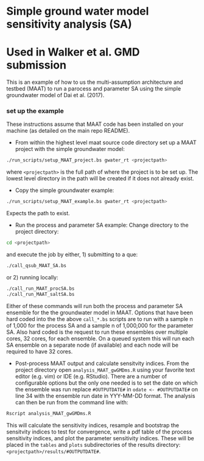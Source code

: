 # Simple ground water model sensitivity analysis (SA) #
# Used in Walker et al. GMD submission #


This is an example of how to us the multi-assumption architecture and testbed (MAAT) to run a parocess and parameter SA using the simple groundwater model of Dai et al. (2017).


### set up the example ###

These instructions assume that MAAT code has been installed on your machine (as detailed on the main repo README).
 


* From within the highest level maat source code directory set up a MAAT project with the simple groundwater model:
```bash 
./run_scripts/setup_MAAT_project.bs gwater_rt <projectpath>
```
where `<projectpath>` is the full path of where the project is to be set up.
The lowest level directory in the path will be created if it does not already exist.


* Copy the simple groundwater example:
```bash 
./run_scripts/setup_MAAT_example.bs gwater_rt <projectpath>
```
Expects the path to exist.


* Run the process and parameter SA example:
Change directory to the project directory: 
```bash
cd <projectpath>
```  
and execute the job by either, 1) submitting to a que:  
```bash
./call_qsub_MAAT_SA.bs
```  
or 2) running locally:  
```bash
./call_run_MAAT_procSA.bs
./call_run_MAAT_saltSA.bs
```  
Either of these commands will run both the process and parameter SA ensemble for the the groundwater model in MAAT. 
Options that have been hard coded into the the above `call_*.bs` scripts are to run with a sample n of 1,000 for the process SA and a sample n of 1,000,000 for the parameter SA.
Also hard coded is the request to run these ensembles over multiple cores, 32 cores, for each ensemble. 
On a queued system this will run each SA ensemble on a separate node (if available) and each node will be required to have 32 cores.


* Post-process MAAT output and calculate sensitvity indices.
From the project directory open `analysis_MAAT_gwGMDms.R` using your favorite text editor (e.g. vim) or IDE (e.g. RStudio).
There are a number of configurable options but the only one needed is to set the date on which the ensemble was run replace `#OUTPUTDATE#` in `odate <- #OUTPUTDATE#` on line 34 with the ensemble run date in YYY-MM-DD format.
The analysis can then be run from the command line with:
```bash
Rscript analysis_MAAT_gwGMDms.R
```  
This will calculate the sensitivity indices, resample and bootstrap the sensitvity indices to test for convergence, write a pdf table of the process sensitivity indices, and plot the parameter sensitivity indices.
These will be placed in the `tables` and `plots` subdirectories of the results directory: `<projectpath>/results/#OUTPUTDATE#`.

